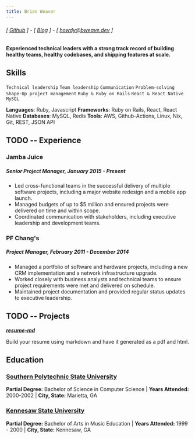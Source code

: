 ```yaml
---
title: Brian Weaver
---
```

###### [ [Github](https://www.github.com/bweave) ] - [ [Blog](https://blog.bweave.dev.to/) ] - [ howdy@bweave.dev ]
#### Experienced technical leaders with a strong track record of building healthy teams, healthy codebases, and shipping features at scale.

## Skills
```Technical leadership```
```Team leadership```
```Communication```
```Problem-solving```
```Shape-Up project management```
```Ruby & Ruby on Rails```
```React & React Native```
```MySQL```

**Languages**: Ruby, Javascript
**Frameworks**: Ruby on Rails, React, React Native
**Databases**: MySQL, Redis
**Tools**: AWS, Github-Actions, Linux, Nix, Git, REST, JSON API

## TODO -- Experience
### Jamba Juice
##### Senior Project Manager, January 2015 - Present
- Led cross-functional teams in the successful delivery of multiple software projects, including a major website redesign and a mobile app launch.
- Managed budgets of up to $5 million and ensured projects were delivered on time and within scope.
- Coordinated communication with stakeholders, including executive leadership and development teams.

### PF Chang's
##### Project Manager, February 2011 - December 2014
- Managed a portfolio of software and hardware projects, including a new CRM implementation and a network infrastructure upgrade.
- Worked closely with business analysts and technical teams to ensure project requirements were met and delivered on schedule.
- Maintained project documentation and provided regular status updates to executive leadership.


## TODO -- Projects
**[*resume-md*](http://www.github.com/siph/resume-md)**

Build your resume using markdown and have it generated as a pdf and html.

## Education

### [Southern Polytechnic State University](http://engineering.kennesaw.edu/)
**Partial Degree:** Bachelor of Science in Computer Science | **Years Attended:** 2000-2002 | **City, State:** Marietta, GA

### [Kennesaw State University](http://www.kennesaw.edu/)
**Partial Degree:** Bachelor of Arts in Music Education | **Years Attended:** 1999 - 2000 | **City, State:** Kennesaw, GA
